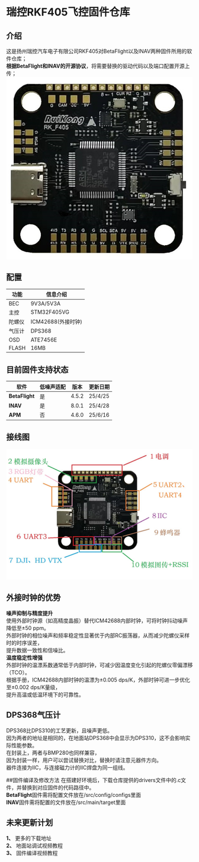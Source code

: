 # 瑞控RKF405飞控固件仓库  

## 介绍  
这是扬州瑞控汽车电子有限公司RKF405对BetaFlight以及INAV两种固件所用的软件仓库；  
**根据BetaFlight和INAV的开源协议**，将需要替换的驱动代码以及端口配置开源上传；  
![照片](./images/正面照.jpg)   

## 配置
| 功能 | 信息介绍 | 
|-------|-------|
| BEC | 9V3A/5V3A |
| 主控 | STM32F405VG |
| 陀螺仪 | ICM42688(外接时钟) |
| 气压计 | DPS368 |
| OSD | ATE7456E |
| FLASH | 16MB |

## 目前固件支持状态  
| 软件| 低噪声适配 | 版本 |更新日期 |
|-------|-------|-------|-------|
|**BetaFlight**| 是| 4.5.2 |25/4/25 |
| **INAV** | 是 |8.0.1|25/4/28|
| **APM** | 否 |4.6.0|25/6/16|

## 接线图
![接线图](./images/接线说明.jpg)  

## 外接时钟的优势
**噪声抑制与精度提升**  
使用外部时钟源（如高精度晶振）替代ICM42688内部时钟，可将时钟抖动噪声降低至±50 ppm。  
外部时钟的相位噪声和频率稳定性显著优于内部RC振荡器，从而减少陀螺仪采样时的时序误差，  
提升数据一致性和信噪比。  
**温度稳定性增强**  
外部时钟的温漂系数通常低于内部时钟，可减少因温度变化引起的陀螺仪零偏漂移（TCO）。  
根据手册，ICM42688内部时钟的温漂为±0.005 dps/K，外部时钟可进一步优化至±0.002 dps/K量级，  
提升高温或低温环境下的可靠性。  

## DPS368气压计
DPS368比DPS310的工艺更新，且噪声更低。  
因为两者的地址是相同的，在地面站DPS368中会显示为DPS310，这不会影响实际性能参数。  
在封装上，两者与BMP280也同样兼容，  
因为封装一样，用户可以尝试替换对比，替换时请注意元器件方向。  
器件连接为IIC，与连接磁力计的IIC焊盘为同一组线。  

##固件编译及修改方法
在搭建好环境后，下载仓库提供的drivers文件中的.c文件，并替换到对应固件的代码路径中。  
**BetaFlight**固件需将配置文件放在/src/config/configs里面  
**INAV**固件需将配置的文件放在/src/main/target里面  

## 未来更新计划
**1、** 更多的下载地址  
**2、** 地面站调试视频教程  
**3、** 固件编译视频教程  

